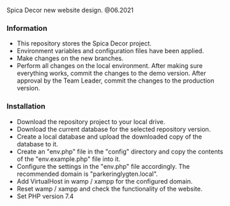 Spica Decor new website design. @06.2021

### Information ##

* This repository stores the Spica Decor project.
* Environment variables and configuration files have been applied.
* Make changes on the new branches.
* Perform all changes on the local environment. After making sure everything works, commit the changes to the demo version. After approval by the Team Leader, commit the changes to the production version.

### Installation ###

* Download the repository project to your local drive.
* Download the current database for the selected repository version.
* Create a local database and upload the downloaded copy of the database to it.
* Create an "env.php" file in the "config" directory and copy the contents of the "env.example.php" file into it.
* Configure the settings in the "env.php" file accordingly. The recommended domain is "parkeringlygten.local".
* Add VirtualHost in wamp / xampp for the configured domain.
* Reset wamp / xampp and check the functionality of the website.
* Set PHP version 7.4

